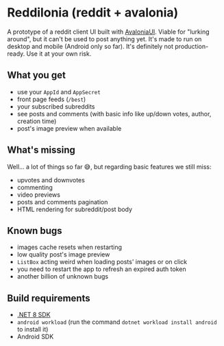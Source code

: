 # Reddilonia (reddit + avalonia)

A prototype of a reddit client UI built with [AvaloniaUI](https://avaloniaui.net/). Viable for "lurking around", but it can't be used to post anything yet. It's made to run on desktop and mobile (Android only so far). It's definitely not production-ready. Use it at your own risk.

## What you get
- use your `AppId` and `AppSecret`
- front page feeds (`/best`)
- your subscribed subreddits
- see posts and comments (with basic info like up/down votes, author, creation time)
- post's image preview when available

## What's missing
Well... a lot of things so far 😅, but regarding basic features we still miss:
- upvotes and downvotes
- commenting
- video previews
- posts and comments pagination
- HTML rendering for subreddit/post body

## Known bugs
- images cache resets when restarting
- low quality post's image preview
- `ListBox` acting weird when loading posts' images or on click
- you need to restart the app to refresh an expired auth token
- another billion of unknown bugs

## Build requirements
- [.NET 8 SDK](https://dotnet.microsoft.com/en-us/download/dotnet/8.0)
- `android workload` (run the command `dotnet workload install android` to install it)
- Android SDK
